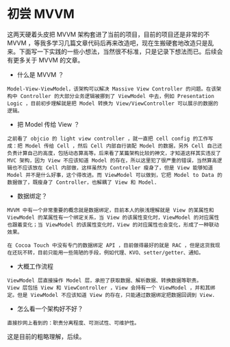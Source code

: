 # 初尝 MVVM

这两天硬着头皮把 MVVM 架构套进了当前的项目，目前的项目还是非常的不 MVVM ，等我多学习几篇文章代码后再来改造吧，现在生搬硬套地改造只是乱来。下面写一下实践的一些小想法，当然很不标准，只是记录下想法而已。后续会有更多关于 MVVM 的文章。

* 什么是 MVVM ？

```
Model-View-ViewModel，该架构可以解决 Massive View Controller 的问题。在该架构中 Controller 的大部分业务逻辑被挪到了 ViewModel 中去，例如 Presentation Logic ，目前初步理解就是把 Model 转换为 View/ViewController 可以展示的数据的逻辑。
```

* 把 Model 传给 View ？

```
之前看了 objcio 的 light view controller ，就一直把 cell config 的工作写成：把 Model 传给 Cell ，然后 Cell 内部自行装配 Model 的数据，另外 Cell 自己还负责计算自己的高度，包括动态算高等。后来看了某篇架构比较的神文，才知道这样其实违反了 MVC 架构，因为 View 不应该知道 Model 的存在，所以这里犯了很严重的错误，当然算高逻辑也不应该放在 Cell 内部做，这样虽然为 Controller 瘦身了，但是 View 能够知道 Model 并不是什么好事，这个得改进。而 ViewModel 可以做到，它把 Model to Data 的数据做了，既瘦身了 Controller，也解耦了 View 和 Model.
```

* 数据绑定？

```
MVVM 中有一个非常重要的概念就是数据绑定，目前本人的肤浅理解就是 View 的某属性和 ViewModel 的某属性有一个绑定关系，当 View 的该属性变化时，ViewModel 的对应属性也跟着变化；当 ViewModel 的该属性变化时，View 的对应属性也会变化，形成了一种联动效果。

在 Cocoa Touch 中没有专门的数据绑定 API ，目前做得最好的就是 RAC ，但是这货我现在还玩不转，目前只能用一些简陋的手段，例如代理、KVO、setter/getter、通知。
```

* 大概工作流程

```
ViewModel 层直接操作 Model 层，承担了获取数据、解析数据、转换数据等职责。
View 层包括 View 和 ViewController ，View 会持有一个 ViewModel ，并和其绑定。但是 ViewModel 不应该知道 View 的存在，只能通过数据绑定把数据回调到 View.
```

* 怎么看一个架构好不好？

```
直接抄网上看到的：职责分离程度、可测试性、可维护性。
```

这是目前的粗略理解，后续。
